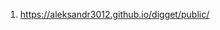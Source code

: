 1. <https://aleksandr3012.github.io/digget/public/>
<!-- 1. <https://aleksandr3012.github.io/digget/public/02-vacancies.html> -->